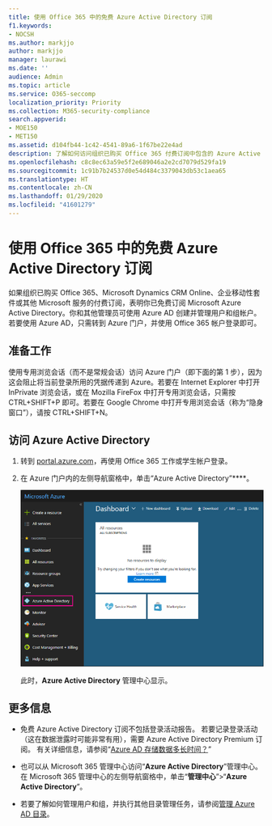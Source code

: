 ```yaml
---
title: 使用 Office 365 中的免费 Azure Active Directory 订阅
f1.keywords:
- NOCSH
ms.author: markjjo
author: markjjo
manager: laurawi
ms.date: ''
audience: Admin
ms.topic: article
ms.service: O365-seccomp
localization_priority: Priority
ms.collection: M365-security-compliance
search.appverid:
- MOE150
- MET150
ms.assetid: d104fb44-1c42-4541-89a6-1f67be22e4ad
description: 了解如何访问组织已购买 Office 365 付费订阅中包含的 Azure Active Directory。
ms.openlocfilehash: c8c8ec63a59e5f2e689046a2e2cd7079d529fa19
ms.sourcegitcommit: 1c91b7b24537d0e54d484c3379043db53c1aea65
ms.translationtype: HT
ms.contentlocale: zh-CN
ms.lasthandoff: 01/29/2020
ms.locfileid: "41601279"
---
```

# <a name="use-your-free-azure-active-directory-subscription-in-office-365"></a>使用 Office 365 中的免费 Azure Active Directory 订阅

如果组织已购买 Office 365、Microsoft Dynamics CRM Online、企业移动性套件或其他 Microsoft 服务的付费订阅，表明你已免费订阅 Microsoft Azure Active Directory。你和其他管理员可使用 Azure AD 创建并管理用户和组帐户。若要使用 Azure AD，只需转到 Azure 门户，并使用 Office 365 帐户登录即可。

## <a name="before-you-begin"></a>准备工作

使用专用浏览会话（而不是常规会话）访问 Azure 门户（即下面的第 1 步），因为这会阻止将当前登录所用的凭据传递到 Azure。若要在 Internet Explorer 中打开 InPrivate 浏览会话，或在 Mozilla FireFox 中打开专用浏览会话，只需按 CTRL+SHIFT+P 即可。若要在 Google Chrome 中打开专用浏览会话（称为“隐身窗口”），请按 CTRL+SHIFT+N。

## <a name="access-azure-active-directory"></a>访问 Azure Active Directory

1. 转到 [portal.azure.com](https://portal.azure.com)，再使用 Office 365 工作或学生帐户登录。

2. 在 Azure 门户内的左侧导航窗格中，单击“Azure Active Directory”****。

    ![在 Azure 门户内的左侧导航窗格中，单击“Azure Active Directory”。](media/97d2d72f-ac20-46ab-898c-851f6009b453.png)

    此时，**Azure Active Directory** 管理中心显示。

## <a name="more-information"></a>更多信息

- 免费 Azure Active Directory 订阅不包括登录活动报告。 若要记录登录活动（这在数据泄露时可能非常有用），需要 Azure Active Directory Premium 订阅。 有关详细信息，请参阅“[Azure AD 存储数据多长时间？](https://docs.microsoft.com/azure/active-directory/reports-monitoring/reference-reports-data-retention#how-long-does-azure-ad-store-the-data)”

- 也可以从 Microsoft 365 管理中心访问“**Azure Active Directory**”管理中心。 在 Microsoft 365 管理中心的左侧导航窗格中，单击“**管理中心**”\>“**Azure Active Directory**”。

- 若要了解如何管理用户和组，并执行其他目录管理任务，请参阅[管理 Azure AD 目录](https://docs.microsoft.com/azure/active-directory/active-directory-administer)。
